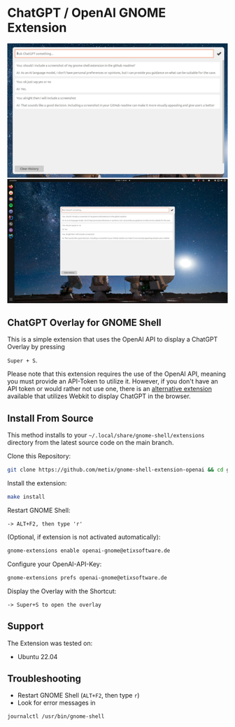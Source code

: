 # ChatGPT / OpenAI GNOME Extension

![screenshot-panel.png](docs/screenshot-panel.png)
![screenshot-desktop.png](docs/screenshot-desktop.png)

## ChatGPT Overlay for GNOME Shell
This is a simple extension that uses the OpenAI API to display a ChatGPT Overlay by pressing

`Super + S`.

Please note that this extension requires the use of the OpenAI API, meaning you must provide an API-Token to utilize it.
However, if you don't have an API token or would rather not use one, there is an [alternative extension](https://github.com/HorrorPills/ChatGPT-Gnome-Desktop-Extension) available that utilizes Webkit to display ChatGPT in the browser.

## Install From Source
This method installs to your `~/.local/share/gnome-shell/extensions` directory from the latest source code on the main branch.

Clone this Repository:
```bash
git clone https://github.com/metix/gnome-shell-extension-openai && cd gnome-shell-extension-openai
```

Install the extension:
```bash
make install
```

Restart GNOME Shell:
```
-> ALT+F2, then type 'r'
```

(Optional, if extension is not activated automatically):
```bash
gnome-extensions enable openai-gnome@etixsoftware.de
```

Configure your OpenAI-API-Key:
```bash
gnome-extensions prefs openai-gnome@etixsoftware.de
```

Display the Overlay with the Shortcut:
```
-> Super+S to open the overlay
```

## Support
The Extension was tested on:
- Ubuntu 22.04

## Troubleshooting
- Restart GNOME Shell (`ALT+F2`, then type `r`)
- Look for error messages in 
```
journalctl /usr/bin/gnome-shell
```